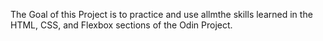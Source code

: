The Goal of this Project is to practice and use allmthe skills learned in the HTML, CSS, and Flexbox sections of the Odin Project.